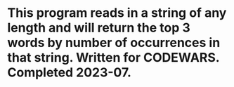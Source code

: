# This program reads in a string of any length and will return the top 3 words by number of occurrences in that string. Written for CODEWARS. Completed 2023-07.
